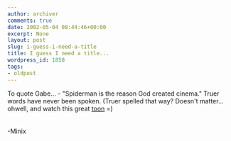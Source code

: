 ```yaml
---
author: archiver
comments: true
date: 2002-05-04 08:44:46+00:00
excerpt: None
layout: post
slug: i-guess-i-need-a-title
title: I guess I need a title...
wordpress_id: 1858
tags:
- oldpost
---
```


To quote Gabe... - "Spiderman is the reason God created cinema."  Truer words have never been spoken.  (Truer spelled that way?  Doesn't matter... ohwell, and watch this great <a href = "http://homepage.mac.com/machallboyd/iMovieTheater1.html">toon</a> =)<br /><br /><br />-Minix